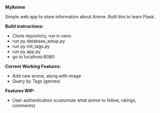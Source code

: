**MyAnime**

Simple web app to store information about Anime.
Built this to learn Flask.

**Build instructions:**
* Clone repository, run in venv. 
* run py database_setup.py
* run py init_tags.py
* run py app.py
* go to localhost:8080

**Current Working Features:**
* Add new anime, along with image
* Query by Tags (genres)

**Features WIP:**
* User authentication (customize what anime to follow, ratings, comments)
